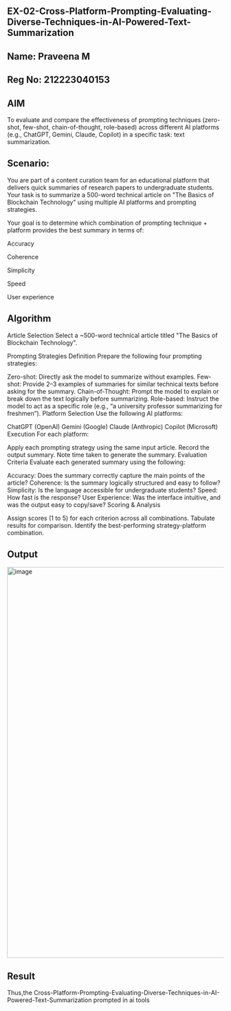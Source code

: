 ## EX-02-Cross-Platform-Prompting-Evaluating-Diverse-Techniques-in-AI-Powered-Text-Summarization
## Name: Praveena M
## Reg No: 212223040153
## AIM
To evaluate and compare the effectiveness of prompting techniques (zero-shot, few-shot, chain-of-thought, role-based) across different AI platforms (e.g., ChatGPT, Gemini, Claude, Copilot) in a specific task: text summarization.

## Scenario:
You are part of a content curation team for an educational platform that delivers quick summaries of research papers to undergraduate students. Your task is to summarize a 500-word technical article on "The Basics of Blockchain Technology" using multiple AI platforms and prompting strategies.

Your goal is to determine which combination of prompting technique + platform provides the best summary in terms of:

Accuracy

Coherence

Simplicity

Speed

User experience

## Algorithm
Article Selection Select a ~500-word technical article titled "The Basics of Blockchain Technology".

Prompting Strategies Definition Prepare the following four prompting strategies:

Zero-shot: Directly ask the model to summarize without examples.
Few-shot: Provide 2–3 examples of summaries for similar technical texts before asking for the summary.
Chain-of-Thought: Prompt the model to explain or break down the text logically before summarizing.
Role-based: Instruct the model to act as a specific role (e.g., “a university professor summarizing for freshmen”).
Platform Selection Use the following AI platforms:

ChatGPT (OpenAI)
Gemini (Google)
Claude (Anthropic)
Copilot (Microsoft)
Execution For each platform:

Apply each prompting strategy using the same input article.
Record the output summary.
Note time taken to generate the summary.
Evaluation Criteria Evaluate each generated summary using the following:

Accuracy: Does the summary correctly capture the main points of the article?
Coherence: Is the summary logically structured and easy to follow?
Simplicity: Is the language accessible for undergraduate students?
Speed: How fast is the response?
User Experience: Was the interface intuitive, and was the output easy to copy/save?
Scoring & Analysis

Assign scores (1 to 5) for each criterion across all combinations.
Tabulate results for comparison.
Identify the best-performing strategy-platform combination.
## Output
<img width="837" height="907" alt="image" src="https://github.com/user-attachments/assets/d0e84bfd-c6a4-4e76-a8ec-156634243666" />

## Result
Thus,the Cross-Platform-Prompting-Evaluating-Diverse-Techniques-in-AI-Powered-Text-Summarization prompted in ai tools
